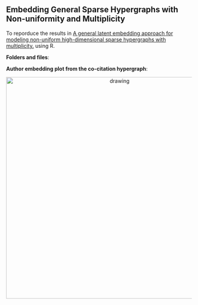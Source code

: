 ## Embedding General Sparse Hypergraphs with Non-uniformity and Multiplicity

To reporduce the results in [A general latent embedding approach for modeling non-uniform high-dimensional sparse hypergraphs with multiplicity.](https://arxiv.org/abs/2410.12108) using R. 

**Folders and files**:

**Author embedding plot from the co-citation hypergraph**:
<p align="center">
<img src="[author_embed.png](https://raw.githubusercontent.com/ShihaoSW/HyperGraphEmbed/main/author_embed.png)" alt="drawing" width="600"/>
</p>


